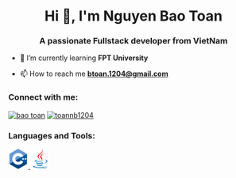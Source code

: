 <h1 align="center">Hi 👋, I'm Nguyen Bao Toan</h1>
<h3 align="center">A passionate Fullstack developer from VietNam</h3>

- 🌱 I’m currently learning **FPT University**

- 📫 How to reach me **btoan.1204@gmail.com**

<h3 align="left">Connect with me:</h3>
<p align="left">
<a href="https://fb.com/bao toan" target="blank"><img align="center" src="https://raw.githubusercontent.com/rahuldkjain/github-profile-readme-generator/master/src/images/icons/Social/facebook.svg" alt="bao toan" height="30" width="40" /></a>
<a href="https://www.leetcode.com/toannb1204" target="blank"><img align="center" src="https://raw.githubusercontent.com/rahuldkjain/github-profile-readme-generator/master/src/images/icons/Social/leet-code.svg" alt="toannb1204" height="30" width="40" /></a>
</p>

<h3 align="left">Languages and Tools:</h3>
<p align="left"> <a href="https://www.w3schools.com/cpp/" target="_blank" rel="noreferrer"> <img src="https://raw.githubusercontent.com/devicons/devicon/master/icons/cplusplus/cplusplus-original.svg" alt="cplusplus" width="40" height="40"/> </a> <a href="https://www.java.com" target="_blank" rel="noreferrer"> <img src="https://raw.githubusercontent.com/devicons/devicon/master/icons/java/java-original.svg" alt="java" width="40" height="40"/> </a> </p>
